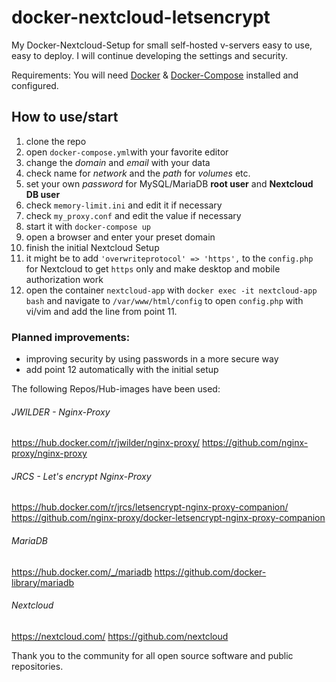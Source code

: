# docker-nextcloud-letsencrypt
My Docker-Nextcloud-Setup for small self-hosted v-servers easy to use, easy to deploy. I will continue developing the settings and security.

Requirements: You will need [Docker](https://docs.docker.com/engine/install/) & [Docker-Compose](https://docs.docker.com/compose/install/) installed and configured. 

## **How to use/start**

1. clone the repo
2. open `docker-compose.yml`with your favorite editor
3. change the _domain_ and _email_ with your data
4. check name for _network_ and the _path_ for _volumes_ etc.
5. set your own _password_ for MySQL/MariaDB **root user** and **Nextcloud DB user**
6.  check `memory-limit.ini` and edit it if necessary
7.  check `my_proxy.conf` and edit the value if necessary
8. start it with `docker-compose up`
9. open a browser and enter your preset domain 
10. finish the initial Nextcloud Setup
11. it might be to add `'overwriteprotocol' => 'https',` to the `config.php` for Nextcloud to get `https` only and make desktop and mobile authorization work
12. open the container `nextcloud-app` with `docker exec -it nextcloud-app bash` and navigate to `/var/www/html/config` to open `config.php` with vi/vim and add the line from point 11. 

### Planned improvements:

* improving security by using passwords in a more secure way
* add point 12 automatically with the initial setup


The following Repos/Hub-images have been used:

###### JWILDER - Nginx-Proxy
https://hub.docker.com/r/jwilder/nginx-proxy/
https://github.com/nginx-proxy/nginx-proxy

###### JRCS - Let's encrypt Nginx-Proxy
https://hub.docker.com/r/jrcs/letsencrypt-nginx-proxy-companion/
https://github.com/nginx-proxy/docker-letsencrypt-nginx-proxy-companion

###### MariaDB
https://hub.docker.com/_/mariadb
https://github.com/docker-library/mariadb

###### Nextcloud
https://nextcloud.com/
https://github.com/nextcloud

Thank you to the community for all open source software and public repositories.